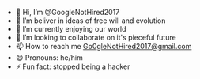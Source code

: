 - 👋 Hi, I’m @GoogleNotHired2017
- 👀 I’m beliver in ideas of free will and evolution
- 🌱 I’m currently enjoying our world
- 💞️ I’m looking to collaborate on it's pieceful future
- 📫 How to reach me Go0gleNotHired2017@gmail.com
- 😄 Pronouns: he/him
- ⚡ Fun fact: stopped being a hacker
